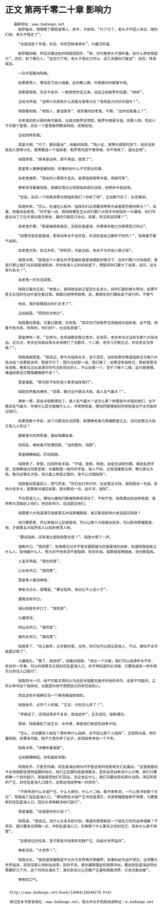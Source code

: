 # 正文 第两千零二十章 影响力
        最新网址：www.badaoge.net
          魁罗龇牙，恨恨瞪了眼霓皇等人，挥手，不耐烦，“行了行了，老头子不招人待见，随你们吧，老头子我走了”。
      
          “也就这些个半祖，你走，你的空缺谁来补”，九耀沉声道。
      
          魁罗翻白眼，然后对着远处的陆隐招招手，“来，你代替老头子我听着，有什么转告我就行”，说完，斜了眼众人，“这总行了吧，老头子我出力可以，没工夫跟你们废话”，说完，转身就走。
      
          一众半祖看向陆隐。
      
          如果是旁人，哪怕百万战力强者，此刻都心颤，毕竟面对的都是半祖。
      
          但那是陆隐，完全不在乎，一脸悠然的走过来，站在之前魁罗的位置，“继续”。
      
          王祀冷声道，“这种小东西有什么资格与我等讨论？他有能力对抗半祖吗？”。
      
          陆隐看向她，“老贱人，废话真多”，说完看向白老鬼，不屑，“这你也能看上？”。
      
          白老鬼的怒火顿时再次暴涨，比面对魁罗还愤怒，魁罗毕竟是半祖，同辈人物，而这小子只是个星使，区区一个星使居然敢讽刺他，还冤枉他。
      
          王祀同样怒极。
      
          霓皇大喝，“行了，都别废话”，他看向陆隐，“陆小玄，我等仇恨暂时放下，但你没资格加入我等讨论，我等要选一个指挥者，魁罗首先就不够资格，你不用来了，退出去吧”。
      
          陆隐昂首，“原来是这样，那不用选，就我了”。
      
          霓皇等人静静望着陆隐，好像听到什么不可思议的事。
      
          血老鬼嗤笑，“现在的小辈胆大包天，妄想指挥我等半祖，简直可笑”。
      
          禅老惊讶看着陆隐，他确实想过让陆隐指挥部分战役，但绝非半祖战场。
      
          “狂妄，区区一个陆家余孽也想指挥我们？你疯了吧”，王祀都气乐了，出言嘲讽。
      
          陆隐失笑，“怎么，在诸位认知中，指挥你们必须要同等修为或者更厉害的修为？”，说着，他看向血老鬼，“外宇宙一战，我陆隐硬生生从你们第六大陆手中抢回东一片疆域，你们可是出动了三位半祖也毫无用处，最终只能签订协议，前辈，有没有这回事？”。
      
          血老鬼不屑，“那是被妖帝拖住，没有巨兽星域，你哪来的能力与我等签订协议”。
      
          “如果没有巨兽星域，那场战争也不会开启，你说的话自己都听不到吗？”，陆隐毫不客气讽刺。
      
          血老鬼大怒，目泛杀机，“好好好，大敌当前，老夫不与你这小辈计较”。
      
          陆隐冷笑，“就我这个小辈在外宇宙被巨兽星域威胁的情况下，在你们第六大陆放弃，甚至打算让我们与巨兽星域死拼，并坐收渔人之利的前提下，愣是将你们算计了进来，试问，这与修为有关？”。
      
          血老鬼一时无法回答。
      
          陆隐又看向王祀，“老贱人，我陆隐在树之星空化名龙七，将你们耍的晕头转向，如果不是王云恰好在这片星空看过我，我都已经拜师祖境，这，都是在你们眼皮底下进行的，不客气
      
          地说，我的智慧超出你们太多了”。
      
          王祀挑眉，“阴险狡诈而已”。
      
          陆隐看向霓皇，又看过夏德，白老鬼，“其实你们说魁罗没资格成为指挥者，这不错，他看不到大局，同样的，你们四个，也没有资格”。
      
          霓皇神色一变，“论修为，在场谁敢言胜过老夫，论资历，老夫参与过当初与第六大陆决战，论见识，老夫在背面战场与永恒族打了无数年，十二候，老夫几乎都见过，你说老夫没资格？”。
      
          陆隐直面霓皇，“我说过，修为与指挥无关，至于资历，当初前辈你难道指挥过与第六大陆决战？如果是这样，那就不行了，因为当初那一战，我们输了，如果没有指挥过，那前辈更没有资格，晚辈见过从道源宗时代活到现在的人，不止前辈一个，至于了解十二候，这只是情报，难道前辈还打算隐藏情报不说？”。
      
          霓皇皱眉，“那也轮不到你这小辈来指挥我们”。
      
          陆隐忽然看向禅老，“前辈，敢问当今第五大陆，谁人名气最大？”。
      
          禅老一愣，其余半祖都愣住了，谁人名气最大？这怎么算？即便身为半祖的他们，也不敢说名气最大，毕竟什么层次接触什么人，寻常修炼者，哪怕狩猎境级别的修炼者也不太可能听过他们。
      
          如果是数十年前，这个问题没办法回答，即便禅老身为荣耀殿堂之主，试问这第五大陆又有几人听过？
      
          越是强大的修炼者，越会隐藏自身。
      
          但现在，禅老毫不犹豫回答，“当然是你，陆隐”。
      
          霓皇眼睛眯起，盯向陆隐。
      
          陆隐笑了，昂首，扫视所有半祖，“不错，是我，陆隐，自星空战院时期，我就名扬宇宙，至尊赛成为同辈至尊，东疆联盟一统内外宇宙，谁人不知，尤其组建第五塔，教化第五大陆，敢问这第五大陆，但凡踏上修炼之路的，谁不认识我陆隐”。
      
          陆隐看向霓皇四人，意气风发，“你们去打听打听，在这第五大陆，我陆隐说一句话，影响力有多大，就算面对诸位前辈，我也敢说一句，这片天，姓陆”。
      
          不仅霓皇几人，哪怕九耀他们都被陆隐惊讶住了，不知不觉，陆隐竟达到这种高度，虽然修为没能赶上他们，但论影响力，远远超过他们。
      
          就算第六大陆道源宗或者第五大陆荣耀殿堂，谁又敢说影响力肯定超过陆隐？
      
          他只要愿意，可以单独对上巨兽星域，可以让第六大陆做出妥协，可以影响荣耀殿堂，他，才是第五大陆所有人认知的绝顶人物。
      
          “要说指挥，还有谁比我陆隐更合适？”，陆隐大喝了一声。
      
          酒痴开口，“我同意”，他亲眼见过外宇宙东疆联盟与巨兽星域的战争，知道陆隐指挥过什么人，影响着什么人，修为对于他来说不是阻碍，别说半祖，就算是祖境强者，他也敢指挥。
      
          上圣天师道，“我也同意”。
      
          公长老开口，“我同意”。
      
          霓皇等人看向禅老。
      
          禅老点点头，感慨道，“要论指挥，谁也比不上这小子”。
      
          夏戟没有开口。
      
          澜仙倒是先开口了，“我同意”。
      
          九耀惊讶。
      
          药仙也开口，“我同意”。
      
          裁判长开口，“我同意”。
      
          陆隐笑了，“加上魁罗，过半数同意，当然，你们也可以提议其他人，不过，貌似不太可能超过我了”。
      
          九耀摇头，“算了，就他吧”，他看向陆隐，“说出一个方案，我们可以选择听与不听，告诉你一件事，可以利用擎天之柱封住坠星海入口，你不用知道的太详细，只要知道有一样东西可以封住入口就行”。
      
          陆隐目光一闪，他不可能天真的以为这些半祖都无条件听他的命令，这是不可能的，之所以争夺这个指挥权，也是因为他不想把自己的命交给别人。
      
          而且这些半祖确实没一个够资格指挥他的。
      
          陆隐抬手，点开个人终端，“王文，计划怎么样了？”。
      
          “早搞定了，这场战场并不复杂，我发给你”，王文说完，挂断通讯。
      
          很快，陆隐看到了由王文，水传潇，维容他们制定的战争计划。
      
          “怎么，计划要别人制定？那你争什么指挥，还不如让那个人指挥”，王祀阴冷道，死盯着陆隐，如果有可能，她不介意先宰了此子，这场战争多他一个不多。
      
          陆隐冷笑，“闭嘴听着就是”。
      
          王祀眼睛眯起，杀机越发浓郁。
      
          陆隐抬手，于星空作画，将坠星海边境与内宇宙还有科技星域交汇处画出，“这里就是如今永恒族那些怪物盘踞的地方，他们正在跟科技星域厮杀，其实这场战争没什么计策，我们只要明确一个目的就行，那就是把他们打回去，无论发生什么，我们只要出现在那片战场，清空所有的尸王，封住坠星海入口就行，这是这场战争唯一的目的”。
      
          “不用考虑什么半祖尸王，什么七神天，什么十二候，都不用考虑，一门心思冲到那个方位”，陆隐指了指坠星海入口，“哪怕那些半祖尸王冲进道源宗，冲进荣耀殿堂都不用管，只要重新封住坠星海入口，回过头来再解决他们就行”。
      
          霓皇皱眉，“这就是你的计划？”。
      
          陆隐道，“我说过，没什么太复杂的计划，难道你想我制定一个留名万世的战争谋略？不现实，我只要各位明确一点，冲到坠星海入口，利用那个什么擎天之柱封住它，其余什么都不用管”。
      
          “这是各位的任务，至于那些冲进来的无数尸王，则由大世界运兵”。
      
          禅老诧异，“大世界？”。
      
          陆隐点头，“我知道荣耀殿堂不允许大世界离开荣耀界，但事到如今迫不得已，必须要大世界运兵，否则没那么快到达战场，别的不说，我东疆联盟此刻就算冲出，要达到坠星海战场也需要好几个月，这个时间太漫长了，漫长到足以让无数尸王遍布西面流界，引发无数血案”。
      
          禅老叹口气。
      
      
      http://www.badaoge.net/book/13084/20549270.html
      
      请记住本书首发域名：www.badaoge.net。笔尖中文手机版阅读网址：m.badaoge.net